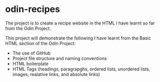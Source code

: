 # odin-recipes

The project is to create a recipe website in the HTML I have learnt so far from the Odin Project.

This project will demonstrate the following I have learnt from the Basic HTML section of the Odin Project:
- The use of GitHub
- Project file structure and naming conventions
- HTML boilerplate
- HTML Tags (headings, paragrapghs, ordered lists, unordered lists, images, realative links, and absolute links)